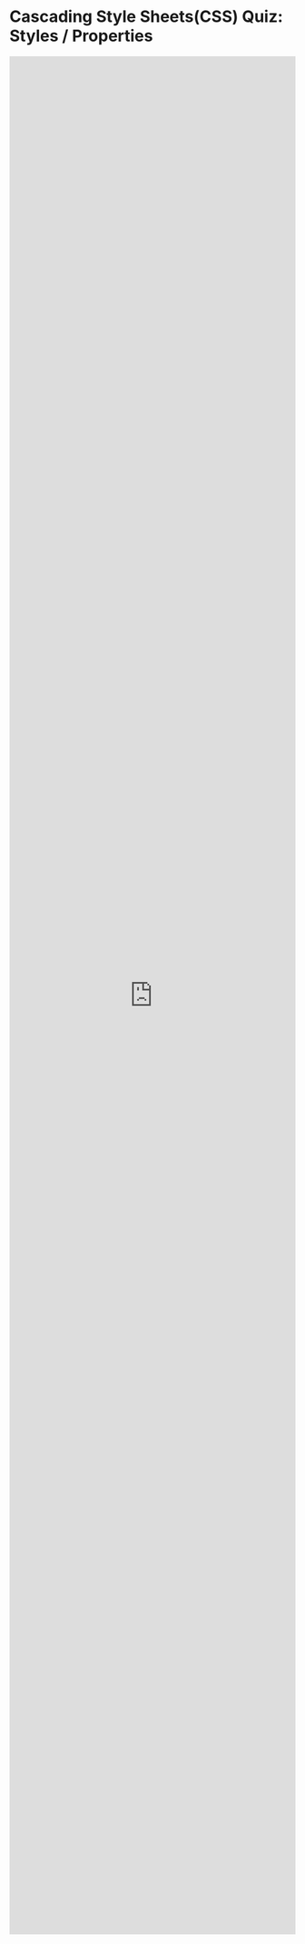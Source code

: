 # Cascading Style Sheets(CSS) Quiz: Styles / Properties

<iframe src="https://docs.google.com/forms/d/e/1FAIpQLSfU9JhQkehAz2A1tZteLTt-0WnaCOZY9KlINntq-YxfNf2zww/viewform?embedded=true" width="100%" height="3311" frameborder="0" marginheight="0" marginwidth="0">Loading…</iframe>